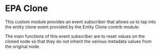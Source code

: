 # EPA Clone

This custom module provides an event subscriber that allows us to tap into the entity clone event provided by the Entity Clone contrib module.

The main functions of this event subscriber are to reset values on the cloned node so that they do not inherit the various metadata values from the original node.
